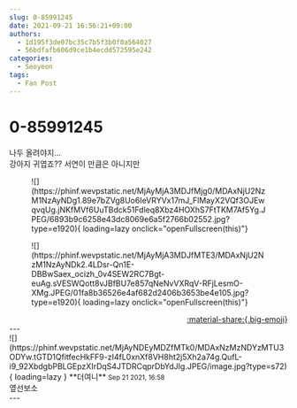 ```yaml
---
slug: 0-85991245
date: 2021-09-21 16:56:21+09:00
authors:
  - 1d195f3de07bc35c7b5f3b0f0a564027
  - 56bdfafb606d9ce1b4ecdd572595e242
categories:
  - Seoyeon
tags:
  - Fan Post
---
```


# 0-85991245

<div class="post-container" markdown="1">
<div class="content-container md-sidebar__scrollwrap" markdown="1">

나두 올려야지...<br>강아지 귀엽죠?? 서연이 만큼은 아니지만
<figure markdown="1">
![](https://phinf.wevpstatic.net/MjAyMjA3MDJfMjg0/MDAxNjU2NzM1NzAyNDg1.89e7bZVg8Uo6IeVRYVx17mJ_FlMayX2VQf3OJEwqvqUg.jNKfMVf6UuTBdck51Fdleq8Xbz4HOXhS7FtTKM7Af5Yg.JPEG/6893b9c6258e43dc8069e6a5f2766b02552.jpg?type=e1920){ loading=lazy onclick="openFullscreen(this)"}
</figure>

<figure markdown="1">
![](https://phinf.wevpstatic.net/MjAyMjA3MDJfMTE3/MDAxNjU2NzM1NzAyNDk2.4LDsr-Qn1E-DBBwSaex_ocizh_0v4SEW2RC7Bgt-euAg.sVESWQott8vJBfBU7e857qNeNvVXRqV-RFjLesmO-XMg.JPEG/01fa8b36526e4af682d2406b3653be4e105.jpg?type=e1920){ loading=lazy onclick="openFullscreen(this)"}
</figure>


</div>
</div>

<div style="text-align: right;" markdown="1">
<a href="https://weverse.io/fromis9/fanpost/0-85991245" style="text-align: right;">:material-share:{.big-emoji}</a>
</div>
---

<div class="comments-container md-sidebar__scrollwrap" markdown="1">
<div class="comment" markdown="1">
<div class='id-container' markdown="1">
![](https://phinf.wevpstatic.net/MjAyNDEyMDZfMTk0/MDAxNzMzNDYzMTU3ODYw.tGTD1QfitfecHkFF9-zI4fL0xnXf8VH8ht2j5Xh2a74g.QufL-i9_92XbdgbPBLGEpzXIrDqS4JTDRCqprDbYdJIg.JPEG/image.jpg?type=s72){ loading=lazy }
**<span class="artist">더여니</span>** <small>Sep 21 2021, 16:58</small><br>
</div>
<div class='comment-body' markdown="1">
옆선보소
</div>
</div>
</div>
---
